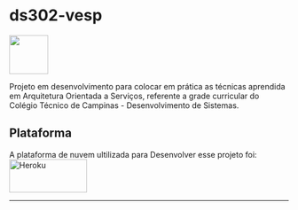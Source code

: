 # ds302-vesp 

<img height="70em" src="https://cdn.jsdelivr.net/gh/devicons/devicon/icons/javascript/javascript-original.svg" />
          
<p>Projeto em desenvolvimento para colocar em prática as técnicas aprendida em Arquitetura Orientada a Serviços, referente a grade curricular do Colégio Técnico de Campinas - Desenvolvimento de Sistemas.</p>


## Plataforma

A plataforma de nuvem ultilizada para Desenvolver esse projeto foi: <img align="center" alt="Heroku" height="60" width="140" src="https://cdn.jsdelivr.net/gh/devicons/devicon/icons/heroku/heroku-original.svg"/>

---


           
          
